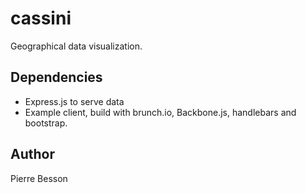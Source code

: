 cassini
===

Geographical data visualization.
## Dependencies
- Express.js to serve data
- Example client, build with brunch.io, Backbone.js, handlebars and bootstrap.
## Author
Pierre Besson
